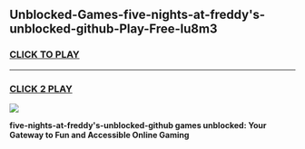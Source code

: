 
## Unblocked-Games-five-nights-at-freddy's-unblocked-github-Play-Free-lu8m3
<h3>
<a href="https://premium76.site?title=five-nights-at-freddy's-unblocked-github&ref=21A">CLICK TO PLAY</a></h3>
<hr>

<h3>
<a href="https://premium76.site?title=five-nights-at-freddy's-unblocked-github&ref=21A">CLICK 2 PLAY</a>
  
</h3>

<a href="https://premium76.site?title=five-nights-at-freddy's-unblocked-github&ref=21A"><img src="https://clearcache.store/games.png"></a>


**five-nights-at-freddy's-unblocked-github games unblocked: Your Gateway to Fun and Accessible Online Gaming**
